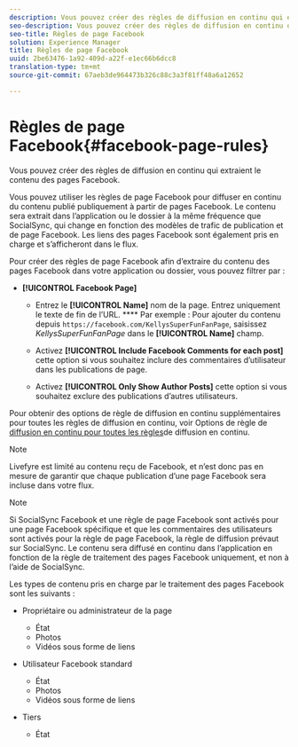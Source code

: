 ```yaml
---
description: Vous pouvez créer des règles de diffusion en continu qui extraient le contenu des pages Facebook.
seo-description: Vous pouvez créer des règles de diffusion en continu qui extraient le contenu des pages Facebook.
seo-title: Règles de page Facebook
solution: Experience Manager
title: Règles de page Facebook
uuid: 2be63476-1a92-409d-a22f-e1ec66b6dcc8
translation-type: tm+mt
source-git-commit: 67aeb3de964473b326c88c3a3f81ff48a6a12652

---
```



# Règles de page Facebook{#facebook-page-rules}

Vous pouvez créer des règles de diffusion en continu qui extraient le contenu des pages Facebook.

Vous pouvez utiliser les règles de page Facebook pour diffuser en continu du contenu publié publiquement à partir de pages Facebook. Le contenu sera extrait dans l’application ou le dossier à la même fréquence que SocialSync, qui change en fonction des modèles de trafic de publication et de page Facebook. Les liens des pages Facebook sont également pris en charge et s’afficheront dans le flux.

Pour créer des règles de page Facebook afin d’extraire du contenu des pages Facebook dans votre application ou dossier, vous pouvez filtrer par :

* **[!UICONTROL Facebook Page]**

   * Entrez le **[!UICONTROL Name]** nom de la page. Entrez uniquement le texte de fin de l’URL. **** Par exemple : Pour ajouter du contenu depuis `https://facebook.com/KellysSuperFunFanPage`, saisissez *KellysSuperFunFanPage* dans le **[!UICONTROL Name]** champ.

   * Activez **[!UICONTROL Include Facebook Comments for each post]** cette option si vous souhaitez inclure des commentaires d’utilisateur dans les publications de page.
   * Activez **[!UICONTROL Only Show Author Posts]** cette option si vous souhaitez exclure des publications d’autres utilisateurs.

Pour obtenir des options de règle de diffusion en continu supplémentaires pour toutes les règles de diffusion en continu, voir Options de règle de [diffusion en continu pour toutes les règles](../c-streams/c-stream-rule-options-for-all-stream-rules.md#c_stream_rule_options_for_all_stream_rules)de diffusion en continu.

>[!NOTE]
>
>Livefyre est limité au contenu reçu de Facebook, et n’est donc pas en mesure de garantir que chaque publication d’une page Facebook sera incluse dans votre flux.

>[!NOTE]
>
>Si SocialSync Facebook et une règle de page Facebook sont activés pour une page Facebook spécifique et que les commentaires des utilisateurs sont activés pour la règle de page Facebook, la règle de diffusion prévaut sur SocialSync. Le contenu sera diffusé en continu dans l’application en fonction de la règle de traitement des pages Facebook uniquement, et non à l’aide de SocialSync.

Les types de contenu pris en charge par le traitement des pages Facebook sont les suivants :

* Propriétaire ou administrateur de la page

   * État
   * Photos
   * Vidéos sous forme de liens

* Utilisateur Facebook standard

   * État
   * Photos
   * Vidéos sous forme de liens

* Tiers

   * État

